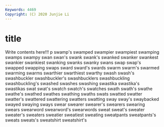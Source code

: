 ```yaml
---
Keywords: 4469
Copyright: (C) 2020 Junjie Li
---
```


# title

Write contents here!!!
p 
swamp's 
swamped 
swampier 
swampiest 
swamping 
swamps
swampy 
swan 
swan's 
swank 
swank's 
swanked 
swanker 
swankest 
swankier 
swankiest
swanking 
swanks 
swanky 
swans 
swap 
swap's 
swapped 
swapping 
swaps 
sward
sward's 
swards 
swarm 
swarm's 
swarmed 
swarming 
swarms 
swarthier 
swarthiest 
swarthy
swash 
swash's 
swashbuckler 
swashbuckler's 
swashbucklers 
swashbuckling 
swashbuckling's 
swashed 
swashes 
swashing
swastika 
swastika's 
swastikas 
swat 
swat's 
swatch 
swatch's 
swatches 
swath 
swath's
swathe 
swathe's 
swathed 
swathes 
swathing 
swaths 
swats 
swatted 
swatter 
swatter's
swattered 
swattering 
swatters 
swatting 
sway 
sway's 
swaybacked 
swayed 
swaying 
sways
swear 
swearer 
swearer's 
swearers 
swearing 
swears 
swearword 
swearword's 
swearwords 
sweat
sweat's 
sweater 
sweater's 
sweaters 
sweatier 
sweatiest 
sweating 
sweatpants 
sweatpants's 
sweats
sweats's 
sweatshirt 
sweatshirt's 
